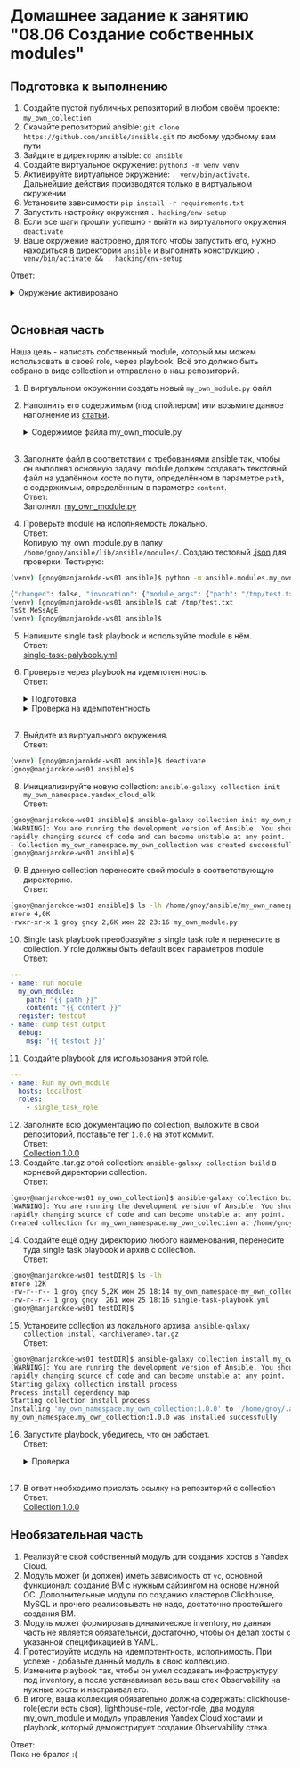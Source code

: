 # Домашнее задание к занятию "08.06 Создание собственных modules"

## Подготовка к выполнению
1. Создайте пустой публичных репозиторий в любом своём проекте: `my_own_collection`
2. Скачайте репозиторий ansible: `git clone https://github.com/ansible/ansible.git` по любому удобному вам пути
3. Зайдите в директорию ansible: `cd ansible`
4. Создайте виртуальное окружение: `python3 -m venv venv`
5. Активируйте виртуальное окружение: `. venv/bin/activate`. Дальнейшие действия производятся только в виртуальном окружении
6. Установите зависимости `pip install -r requirements.txt`
7. Запустить настройку окружения `. hacking/env-setup`
8. Если все шаги прошли успешно - выйти из виртуального окружения `deactivate`
9. Ваше окружение настроено, для того чтобы запустить его, нужно находиться в директории `ansible` и выполнить конструкцию `. venv/bin/activate && . hacking/env-setup`  

Ответ:
<details>
    <summary>Окружение активировано</summary>

```bash
[gnoy@manjarokde-ws01 ansible]$ . venv/bin/activate && . hacking/env-setup
running egg_info
creating lib/ansible_core.egg-info
writing lib/ansible_core.egg-info/PKG-INFO
writing dependency_links to lib/ansible_core.egg-info/dependency_links.txt
writing entry points to lib/ansible_core.egg-info/entry_points.txt
writing requirements to lib/ansible_core.egg-info/requires.txt
writing top-level names to lib/ansible_core.egg-info/top_level.txt
writing manifest file 'lib/ansible_core.egg-info/SOURCES.txt'
reading manifest file 'lib/ansible_core.egg-info/SOURCES.txt'
reading manifest template 'MANIFEST.in'
warning: no files found matching 'SYMLINK_CACHE.json'
warning: no previously-included files found matching 'docs/docsite/rst_warnings'
warning: no previously-included files found matching 'docs/docsite/rst/conf.py'
warning: no previously-included files found matching 'docs/docsite/rst/index.rst'
warning: no previously-included files found matching 'docs/docsite/rst/dev_guide/index.rst'
warning: no previously-included files matching '*' found under directory 'docs/docsite/_build'
warning: no previously-included files matching '*.pyc' found under directory 'docs/docsite/_extensions'
warning: no previously-included files matching '*.pyo' found under directory 'docs/docsite/_extensions'
warning: no files found matching '*.ps1' under directory 'lib/ansible/modules/windows'
warning: no files found matching '*.yml' under directory 'lib/ansible/modules'
warning: no files found matching 'validate-modules' under directory 'test/lib/ansible_test/_util/controller/sanityvalidate-modules'
adding license file 'COPYING'
writing manifest file 'lib/ansible_core.egg-info/SOURCES.txt'
Setting up Ansible to run out of checkout...
PATH=/home/gnoy/ansible/bin:/home/gnoy/ansible/venv/bin:/home/gnoy/yandex-cloud/bin:/home/gnoy/.local/bin:/usr/local/sbin:/usrlocal/bin:/usr/bin:/usr/lib/jvm/default/bin:/usr/bin/site_perl:/usr/bin/vendor_perl:/usr/bin/core_perl:/var/lib/snapd/snapbin:/usr/local/go/bin
PYTHONPATH=/home/gnoy/ansible/test/lib:/home/gnoy/ansible/lib:/home/gnoy/ansible/test/lib:/home/gnoy/ansible/lib
MANPATH=/home/gnoy/ansible/docs/man:/usr/local/man:/usr/local/share/man:/usr/share/man:/usr/lib/jvm/default/man
Remember, you may wish to specify your host file with -i
Done!
(venv) [gnoy@manjarokde-ws01 ansible]$
```

</details>
<br>


## Основная часть

Наша цель - написать собственный module, который мы можем использовать в своей role, через playbook. Всё это должно быть собрано в виде collection и отправлено в наш репозиторий.

1. В виртуальном окружении создать новый `my_own_module.py` файл
2. Наполнить его содержимым (под спойлером) или возьмите данное наполнение из [статьи](https://docs.ansible.com/ansible/latest/dev_guide/developing_modules_general.html#creating-a-module).
    <details>
    <summary>Содержимое файла my_own_module.py</summary>

    ```python
    #!/usr/bin/python

    # Copyright: (c) 2018, Terry Jones <terry.jones@example.org>
    # GNU General Public License v3.0+ (see COPYING or https://www.gnu.org/licenses/gpl-3.0.txt)
    from __future__ import (absolute_import, division, print_function)
    __metaclass__ = type

    DOCUMENTATION = r'''
    ---
    module: my_test

    short_description: This is my test module

    # If this is part of a collection, you need to use semantic versioning,
    # i.e. the version is of the form "2.5.0" and not "2.4".
    version_added: "1.0.0"

    description: This is my longer description explaining my test module.

    options:
        name:
            description: This is the message to send to the test module.
            required: true
            type: str
        new:
            description:
                - Control to demo if the result of this module is changed or not.
                - Parameter description can be a list as well.
            required: false
            type: bool
    # Specify this value according to your collection
    # in format of namespace.collection.doc_fragment_name
    extends_documentation_fragment:
        - my_namespace.my_collection.my_doc_fragment_name

    author:
        - Your Name (@yourGitHubHandle)
    '''

    EXAMPLES = r'''
    # Pass in a message
    - name: Test with a message
      my_namespace.my_collection.my_test:
        name: hello world

    # pass in a message and have changed true
    - name: Test with a message and changed output
      my_namespace.my_collection.my_test:
        name: hello world
        new: true

    # fail the module
    - name: Test failure of the module
      my_namespace.my_collection.my_test:
        name: fail me
    '''

    RETURN = r'''
    # These are examples of possible return values, and in general should use other names for return values.
    original_message:
        description: The original name param that was passed in.
        type: str
        returned: always
        sample: 'hello world'
    message:
        description: The output message that the test module generates.
        type: str
        returned: always
        sample: 'goodbye'
    '''

    from ansible.module_utils.basic import AnsibleModule


    def run_module():
        # define available arguments/parameters a user can pass to the module
        module_args = dict(
            name=dict(type='str', required=True),
            new=dict(type='bool', required=False, default=False)
        )

        # seed the result dict in the object
        # we primarily care about changed and state
        # changed is if this module effectively modified the target
        # state will include any data that you want your module to pass back
        # for consumption, for example, in a subsequent task
        result = dict(
            changed=False,
            original_message='',
            message=''
        )

        # the AnsibleModule object will be our abstraction working with Ansible
        # this includes instantiation, a couple of common attr would be the
        # args/params passed to the execution, as well as if the module
        # supports check mode
        module = AnsibleModule(
            argument_spec=module_args,
            supports_check_mode=True
        )

        # if the user is working with this module in only check mode we do not
        # want to make any changes to the environment, just return the current
        # state with no modifications
        if module.check_mode:
            module.exit_json(**result)

        # manipulate or modify the state as needed (this is going to be the
        # part where your module will do what it needs to do)
        result['original_message'] = module.params['name']
        result['message'] = 'goodbye'

        # use whatever logic you need to determine whether or not this module
        # made any modifications to your target
        if module.params['new']:
            result['changed'] = True

        # during the execution of the module, if there is an exception or a
        # conditional state that effectively causes a failure, run
        # AnsibleModule.fail_json() to pass in the message and the result
        if module.params['name'] == 'fail me':
            module.fail_json(msg='You requested this to fail', **result)

        # in the event of a successful module execution, you will want to
        # simple AnsibleModule.exit_json(), passing the key/value results
        module.exit_json(**result)


    def main():
        run_module()


    if __name__ == '__main__':
        main()
    ```
    </details><br>

3. Заполните файл в соответствии с требованиями ansible так, чтобы он выполнял основную задачу: module должен создавать текстовый файл на удалённом хосте по пути, определённом в параметре `path`, с содержимым, определённым в параметре `content`.  
Ответ:  
Заполнил. [my_own_module.py](./src/my_own_module.py)
4. Проверьте module на исполняемость локально.  
Ответ:  
Копирую my_own_module.py в папку `/home/gnoy/ansible/lib/ansible/modules/`. Создаю тестовый [.json](./src/for-tests.json) для проверки. Тестирую:  
```bash
(venv) [gnoy@manjarokde-ws01 ansible]$ python -m ansible.modules.my_own_module ~/netology.devops.pub/homeworks/08-ansible-06-module/src/for-tests.json 

{"changed": false, "invocation": {"module_args": {"path": "/tmp/test.txt", "content": "TsSt MeSsAgE"}}}
(venv) [gnoy@manjarokde-ws01 ansible]$ cat /tmp/test.txt 
TsSt MeSsAgE
(venv) [gnoy@manjarokde-ws01 ansible]$ 

```
5. Напишите single task playbook и используйте module в нём.  
Ответ:  
[single-task-palybook.yml](./src/single-task-playbook.yml)
6. Проверьте через playbook на идемпотентность.  
Ответ:  
    <details>
    <summary>Подготовка</summary>

    ```bash
    (venv) [gnoy@manjarokde-ws01 ansible]$ pip3 install -e .
    Obtaining file:///home/gnoy/ansible
      Installing build dependencies ... done
      Checking if build backend supports build_editable ... done
      Getting requirements to build wheel ... done
      Preparing metadata (pyproject.toml) ... done
    Collecting packaging
      Downloading packaging-21.3-py3-none-any.whl (40 kB)
         ━━━━━━━━━━━━━━━━━━━━━━━━━━━━━━━━━━━━━━━━ 40.8/40.8 KB 1.0 MB/s eta 0:00:00
    Collecting PyYAML>=5.1
      Downloading PyYAML-6.0-cp310-cp310-manylinux_2_5_x86_64.manylinux1_x86_64.manylinux_2_12_x86_64.manylinux2010_x86_64.whl (682 kB)
         ━━━━━━━━━━━━━━━━━━━━━━━━━━━━━━━━━━━━━━━━ 682.2/682.2 KB 2.9 MB/s eta 0:00:00
    Collecting jinja2>=3.0.0
      Downloading Jinja2-3.1.2-py3-none-any.whl (133 kB)
         ━━━━━━━━━━━━━━━━━━━━━━━━━━━━━━━━━━━━━━━━ 133.1/133.1 KB 19.0 MB/s eta 0:00:00
    Collecting cryptography
      Downloading cryptography-37.0.2-cp36-abi3-manylinux_2_24_x86_64.whl (4.0 MB)
         ━━━━━━━━━━━━━━━━━━━━━━━━━━━━━━━━━━━━━━━━ 4.0/4.0 MB 15.8 MB/s eta 0:00:00
    Collecting resolvelib<0.9.0,>=0.5.3
      Downloading resolvelib-0.8.1-py2.py3-none-any.whl (16 kB)
    Collecting MarkupSafe>=2.0
      Downloading MarkupSafe-2.1.1-cp310-cp310-manylinux_2_17_x86_64.manylinux2014_x86_64.whl (25 kB)
    Collecting cffi>=1.12
      Downloading cffi-1.15.0-cp310-cp310-manylinux_2_12_x86_64.manylinux2010_x86_64.whl (446 kB)
         ━━━━━━━━━━━━━━━━━━━━━━━━━━━━━━━━━━━━━━━━ 446.3/446.3 KB 25.9 MB/s eta 0:00:00
    Collecting pyparsing!=3.0.5,>=2.0.2
      Downloading pyparsing-3.0.9-py3-none-any.whl (98 kB)
         ━━━━━━━━━━━━━━━━━━━━━━━━━━━━━━━━━━━━━━━━ 98.3/98.3 KB 19.1 MB/s eta 0:00:00
    Collecting pycparser
      Downloading pycparser-2.21-py2.py3-none-any.whl (118 kB)
         ━━━━━━━━━━━━━━━━━━━━━━━━━━━━━━━━━━━━━━━━ 118.7/118.7 KB 9.1 MB/s eta 0:00:00
    Installing collected packages: resolvelib, PyYAML, pyparsing, pycparser, MarkupSafe, packaging, jinja2, cffi, cryptography,     ansible-core
      Attempting uninstall: ansible-core
        Found existing installation: ansible-core 2.14.0.dev0
        Not uninstalling ansible-core at /home/gnoy/ansible/lib, outside environment /home/gnoy/ansible/venv
        Can't uninstall 'ansible-core'. No files were found to uninstall.
      Running setup.py develop for ansible-core
    Successfully installed MarkupSafe-2.1.1 PyYAML-6.0 ansible-core-2.14.0.dev0 cffi-1.15.0 cryptography-37.0.2 jinja2-3.1.2    packaging-21.3 pycparser-2.21 pyparsing-3.0.9 resolvelib-0.8.1
    WARNING: You are using pip version 22.0.4; however, version 22.1.2 is available.
    You should consider upgrading via the '/home/gnoy/ansible/venv/bin/python3 -m pip install --upgrade pip' command.
    ```
    </details>

    <details>
    <summary>Проверка на идемпотентность</summary>

    ```bash
    (venv) [gnoy@manjarokde-ws01 ansible]$ ansible-playbook /home/gnoy/netology.devops.pub/homeworks/08-ansible-06-module/src/single-task-playbook.yml 
    [WARNING]: You are running the development version of Ansible. You should only run Ansible from "devel" if you are modifying the    Ansible engine, or trying out features under development. This is a
    rapidly changing source of code and can become unstable at any point.
    [WARNING]: No inventory was parsed, only implicit localhost is available
    [WARNING]: provided hosts list is empty, only localhost is available. Note that the implicit localhost does not match 'all'

    PLAY [test my_own_module]   ***********************************************************************************************************************************   ******************************************

    TASK [Gathering Facts]  ***********************************************************************************************************************************  *********************************************
    ok: [localhost]

    TASK [run module]   ***********************************************************************************************************************************   **************************************************
    changed: [localhost]

    TASK [dump test output]     *********************************************************************************************************************************** ********************************************
    ok: [localhost] => {
        "msg": {
            "changed": true,
            "failed": false
        }
    }

    PLAY RECAP  ***********************************************************************************************************************************  *********************************************************
    localhost                  : ok=3    changed=1    unreachable=0    failed=0    skipped=0    rescued=0    ignored=0   

    (venv) [gnoy@manjarokde-ws01 ansible]$ 
    (venv) [gnoy@manjarokde-ws01 ansible]$ ansible-playbook /home/gnoy/netology.devops.pub/homeworks/08-ansible-06-module/src/  single-task-playbook.yml 
    [WARNING]: You are running the development version of Ansible. You should only run Ansible from "devel" if you are modifying the    Ansible engine, or trying out features under development. This is a
    rapidly changing source of code and can become unstable at any point.
    [WARNING]: No inventory was parsed, only implicit localhost is available
    [WARNING]: provided hosts list is empty, only localhost is available. Note that the implicit localhost does not match 'all'

    PLAY [test my_own_module]   ***********************************************************************************************************************************   ******************************************

    TASK [Gathering Facts]  ***********************************************************************************************************************************  *********************************************
    ok: [localhost]

    TASK [run module]   ***********************************************************************************************************************************   **************************************************
    ok: [localhost]

    TASK [dump test output]     *********************************************************************************************************************************** ********************************************
    ok: [localhost] => {
        "msg": {
            "changed": false,
            "failed": false
        }
    }

    PLAY RECAP  ***********************************************************************************************************************************  *********************************************************
    localhost                  : ok=3    changed=0    unreachable=0    failed=0    skipped=0    rescued=0    ignored=0   

    (venv) [gnoy@manjarokde-ws01 ansible]$ 

    ```
    </details>
    <br>
7. Выйдите из виртуального окружения.  
Ответ:  
```bash
(venv) [gnoy@manjarokde-ws01 ansible]$ deactivate
[gnoy@manjarokde-ws01 ansible]$ 
```
8. Инициализируйте новую collection: `ansible-galaxy collection init my_own_namespace.yandex_cloud_elk`  
Ответ:  
```bash
[gnoy@manjarokde-ws01 ansible]$ ansible-galaxy collection init my_own_namespace.my_own_collection
[WARNING]: You are running the development version of Ansible. You should only run Ansible from "devel" if you are modifying the Ansible engine, or trying out features under development. This is a
rapidly changing source of code and can become unstable at any point.
- Collection my_own_namespace.my_own_collection was created successfully
[gnoy@manjarokde-ws01 ansible]$ 
```
9. В данную collection перенесите свой module в соответствующую директорию.  
Ответ:  
```bash
[gnoy@manjarokde-ws01 ansible]$ ls -lh /home/gnoy/ansible/my_own_namespace/my_own_collection/plugins/modules/
итого 4,0K
-rwxr-xr-x 1 gnoy gnoy 2,6K июн 22 23:16 my_own_module.py
```
10. Single task playbook преобразуйте в single task role и перенесите в collection. У role должны быть default всех параметров module  
Ответ:  
```yml
---
- name: run module
  my_own_module:
    path: "{{ path }}"
    content: "{{ content }}"
  register: testout
- name: dump test output
  debug:
    msg: '{{ testout }}'
```
11. Создайте playbook для использования этой role.
```yml
---
- name: Run my_own_module
  hosts: localhost
  roles:
    - single_task_role
```
12. Заполните всю документацию по collection, выложите в свой репозиторий, поставьте тег `1.0.0` на этот коммит.  
Ответ:  
[Collection 1.0.0](https://github.com/gnoy4eg/my_own_collection)
13. Создайте .tar.gz этой collection: `ansible-galaxy collection build` в корневой директории collection.  
Ответ:  
```bash
[gnoy@manjarokde-ws01 my_own_collection]$ ansible-galaxy collection build
[WARNING]: You are running the development version of Ansible. You should only run Ansible from "devel" if you are modifying the Ansible engine, or trying out features under development. This is a
rapidly changing source of code and can become unstable at any point.
Created collection for my_own_namespace.my_own_collection at /home/gnoy/ansible/my_own_namespace/my_own_collection/my_own_namespace-my_own_collection-1.0.0.tar.gz
```
14. Создайте ещё одну директорию любого наименования, перенесите туда single task playbook и архив c collection.  
Ответ:  
```bash
[gnoy@manjarokde-ws01 testDIR]$ ls -lh
итого 12K
-rw-r--r-- 1 gnoy gnoy 5,2K июн 25 18:14 my_own_namespace-my_own_collection-1.0.0.tar.gz
-rw-r--r-- 1 gnoy gnoy  261 июн 25 18:16 single-task-playbook.yml
[gnoy@manjarokde-ws01 testDIR]$ 
```
15. Установите collection из локального архива: `ansible-galaxy collection install <archivename>.tar.gz`  
Ответ:  
```bash
[gnoy@manjarokde-ws01 testDIR]$ ansible-galaxy collection install my_own_namespace-my_own_collection-1.0.0.tar.gz 
[WARNING]: You are running the development version of Ansible. You should only run Ansible from "devel" if you are modifying the Ansible engine, or trying out features under development. This is a
rapidly changing source of code and can become unstable at any point.
Starting galaxy collection install process
Process install dependency map
Starting collection install process
Installing 'my_own_namespace.my_own_collection:1.0.0' to '/home/gnoy/.ansible/collections/ansible_collections/my_own_namespace/my_own_collection'
my_own_namespace.my_own_collection:1.0.0 was installed successfully
```
16. Запустите playbook, убедитесь, что он работает.  
Ответ:  
    <details>
    <summary>Проверка</summary>

    ```bash
    [gnoy@manjarokde-ws01 testDIR]$ ansible-playbook single-task-playbook.yml 
    [WARNING]: You are running the development version of Ansible. You should only run Ansible from "devel" if you are modifying the    Ansible engine, or trying out features under development. This is a
    rapidly changing source of code and can become unstable at any point.
    [WARNING]: No inventory was parsed, only implicit localhost is available
    [WARNING]: provided hosts list is empty, only localhost is available. Note that the implicit localhost does not match 'all'

    PLAY [test my_own_module]   ***********************************************************************************************************************************   ******************************************

    TASK [Gathering Facts]  ***********************************************************************************************************************************  *********************************************
    ok: [localhost]

    TASK [run module]   ***********************************************************************************************************************************   **************************************************
    ok: [localhost]

    TASK [dump test output]     *********************************************************************************************************************************** ********************************************
    ok: [localhost] => {
        "msg": {
            "changed": false,
            "failed": false
        }
    }

    PLAY RECAP  ***********************************************************************************************************************************  *********************************************************
    localhost                  : ok=3    changed=0    unreachable=0    failed=0    skipped=0    rescued=0    ignored=0   
    ```
    </details>
    <br>

17. В ответ необходимо прислать ссылку на репозиторий с collection    
Ответ:  
[Collection 1.0.0](https://github.com/gnoy4eg/my_own_collection)

## Необязательная часть

1. Реализуйте свой собственный модуль для создания хостов в Yandex Cloud.
2. Модуль может (и должен) иметь зависимость от `yc`, основной функционал: создание ВМ с нужным сайзингом на основе нужной ОС. Дополнительные модули по созданию кластеров Clickhouse, MySQL и прочего реализовывать не надо, достаточно простейшего создания ВМ.
3. Модуль может формировать динамическое inventory, но данная часть не является обязательной, достаточно, чтобы он делал хосты с указанной спецификацией в YAML.
4. Протестируйте модуль на идемпотентность, исполнимость. При успехе - добавьте данный модуль в свою коллекцию.
5. Измените playbook так, чтобы он умел создавать инфраструктуру под inventory, а после устанавливал весь ваш стек Observability на нужные хосты и настраивал его.
6. В итоге, ваша коллекция обязательно должна содержать: clickhouse-role(если есть своя), lighthouse-role, vector-role, два модуля: my_own_module и модуль управления Yandex Cloud хостами и playbook, который демонстрирует создание Observability стека.  

Ответ:  
Пока не брался :(
